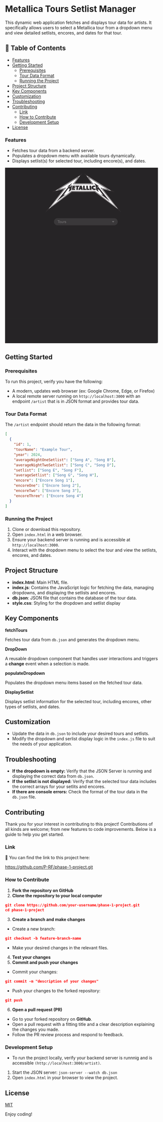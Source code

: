 # Metallica Tours Setlist Manager

This dynamic web application fetches and displays tour data for artists. It specifically allows users to select a Metallica tour from a dropdown menu and view detailed setlists, encores, and dates for that tour.

## :book: Table of Contents 

- [Features](#features)
- [Getting Started](#getting-started)
    - [Prerequisites](#prerequisites)
    - [Tour Data Format](#tour-data-format)
    - [Running the Project](#running-the-project)
- [Project Structure](#project-structure)
- [Key Components](#key-components)
- [Customization](#customization)
- [Troubleshooting](#troubleshooting)
- [Contributing](#contributing)
    - [Link](#link)
    - [How to Contribute](#how-to-contribute)
    - [Development Setup](#development-setup)
- [License](#license)

### Features

- Fetches tour data from a backend server.
- Populates a dropdown menu with available tours dynamically.
- Displays setlist(s) for selected tour, including encore(s), and dates.

![Screen recording of output of web application](/screenshots/screen-recording.gif)

## Getting Started 

### Prerequisites

To run this project, verify you have the following:

- A modern, updates web browser (ex: Google Chrome, Edge, or Firefox)
- A local remote server running on `http://localhost:3000` with an endpoint `/artist` that is in JSON format and provides tour data.

### Tour Data Format

The `/artist` endpoint should return the data in the following format:

``` JSON
[
  {
    "id": 1,
    "tourName": "Example Tour",
    "year": 2024,
    "averageNightOneSetlist": ["Song A", "Song B"],
    "averageNightTwoSetlist": ["Song C", "Song D"],
    "setlist": ["Song E", "Song F"],
    "averageSetlist": ["Song G", "Song H"],
    "encore": ["Encore Song 1"],
    "encoreOne": ["Encore Song 2"],
    "encoreTwo": ["Encore Song 3"],
    "encoreThree": ["Encore Song 4"]
  }
]
```

### Running the Project

1. Clone or download this repository.
2. Open `index.html` in a web browser.
3. Ensure your backend server is running and is accessible at `http://localhost:3000`.
4. Interact with the dropdown menu to select the tour and view the setlists, encores, and dates.

## Project Structure

- **index.html**: Main HTML file.
- **index.js**: Contains the JavaScript logic for fetching the data, managing dropdowns, and displaying the setlists and encores.
- **db.json**: JSON file that contains the database of the tour data.
- **style.css**: Styling for the dropdown and setlist display

## Key Components  

**fetchTours**

Fetches tour data from `db.json` and generates the dropdown menu.

**DropDown**

A reusable dropdown component that handles user interactions and triggers a **change** event when a selection is made.

**populateDropdown**

Populates the dropdown menu items based on the fetched tour data.

**DisplaySetlist**

Displays setlist information for the selected tour, including encores, other types of setlists, and dates.

## Customization

- Update the data in `db.json` to include your desired tours and setlists.
- Modify the dropdown and serlist display logic in the `index.js` file to suit the needs of your application.

## Troubleshooting

- **If the dropdown is empty:** Verify that the JSON Server is running and displaying the correct data from `db.json`.
- **If the setlist is not displayed:** Verify that the selected tour data includes the correct arrays for your setlits and encores.
- **If there are console errors:** Check the format of the tour data in the `db.json` file.

## Contributing

Thank you for your interest in contributing to this project! Contributions of all kinds are welcome; from new features to code improvements. Below is a guide to help you get started.

### Link  

:link: You can find the link to this project here: 

<https://github.com/P-RF/phase-1-project.git>

### How to Contribute

1. **Fork the repository on GitHub**
2. **Clone the repository to your local computer**
``` JSON
git clone https://github.com/your-username/phase-1-project.git
cd phase-1-project
```
3. **Create a branch and make changes**
- Create a new branch:
``` JSON
git checkout -b feature-branch-name
```
- Make your desired changes in the relevant files.
4. **Test your changes**
5. **Commit and push your changes**
- Commit your changes:
``` JSON
git commit -m "description of your changes"
```
- Push your changes to the forked repository:
``` JSON
git push
```
6. **Open a pull request (PR)**
- Go to your forked repository on **GitHub**.
- Open a pull request with a fitting title and a clear description explaining the changes you made.
- Follow the PR review process and respond to feedback.

### Development Setup

- To run the project locally, verify your backend server is runnnig and is accessible `(http://localhost:3000/artist)`.
1. Start the JSON server:
`json-server --watch db.json`
2. Open `index.html` in your browser to view the project.

## License

[MIT](https://choosealicense.com/licenses/mit/)

Enjoy coding!